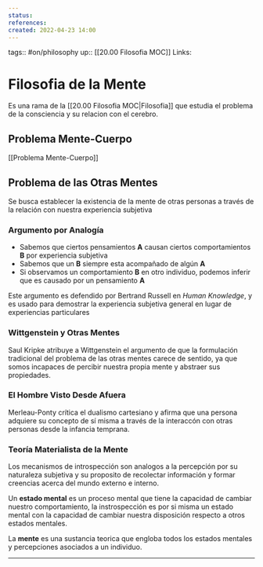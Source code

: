 ```yaml
---
status:
references:
created: 2022-04-23 14:00
---
```

tags:: #on/philosophy 
up:: [[20.00 Filosofia MOC]]
Links: 
# Filosofia de la Mente
Es una rama de la [[20.00 Filosofia MOC|Filosofia]] que estudia el problema de la consciencia y su relacion con el cerebro.

## Problema Mente-Cuerpo
[[Problema Mente-Cuerpo]]

## Problema de las Otras Mentes
Se busca establecer la existencia de la mente de otras personas a través de la relación con nuestra experiencia subjetiva

### Argumento por Analogía
- Sabemos que ciertos pensamientos **A** causan ciertos comportamientos **B** por experiencia subjetiva
- Sabemos que un **B** siempre esta acompañado de algún **A**
- Si observamos un comportamiento **B** en otro individuo, podemos inferir que es causado por un pensamiento **A**

Este argumento es defendido por Bertrand Russell en *Human Knowledge*, y es usado para demostrar la experiencia subjetiva general en lugar de experiencias particulares

### Wittgenstein y Otras Mentes
Saul Kripke atribuye a Wittgenstein el argumento de que la formulación tradicional del problema de las otras mentes carece de sentido, ya que somos incapaces de percibir nuestra propia mente y abstraer sus propiedades.

### El Hombre Visto Desde Afuera
Merleau-Ponty crítica el dualismo cartesiano y afirma que una persona adquiere su concepto de sí misma a través de la interaccón con otras personas desde la infancia temprana.

### Teoría Materialista de la Mente
Los mecanismos de introspección son analogos a la percepción por su naturaleza subjetiva y su proposito de recolectar información y formar creencias acerca del mundo externo e interno. 

Un **estado mental** es un proceso mental que tiene la capacidad de cambiar nuestro comportamiento, la instrospección es por si misma un estado mental con la capacidad de cambiar nuestra disposición respecto a otros estados mentales.

La **mente** es una sustancia teorica que engloba todos los estados mentales y percepciones asociados a un individuo.
___
